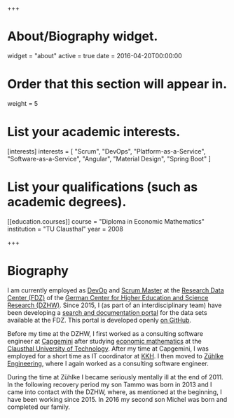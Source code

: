 +++
# About/Biography widget.
widget = "about"
active = true
date = 2016-04-20T00:00:00

# Order that this section will appear in.
weight = 5

# List your academic interests.
[interests]
interests = [
    "Scrum",
    "DevOps",
    "Platform-as-a-Service",
    "Software-as-a-Service",
    "Angular",
    "Material Design",
    "Spring Boot"
]

# List your qualifications (such as academic degrees).
[[education.courses]]
  course = "Diploma in Economic Mathematics"
  institution = "TU Clausthal"
  year = 2008

+++

# Biography

I am currently employed as [DevOp](https://en.wikipedia.org/wiki/DevOps) and [Scrum Master](https://www.scrumguides.org/scrum-guide.html#team-sm) at the [Research Data Center (FDZ)](https://fdz.dzhw.eu/en/index_html) of the [German Center for Higher Education and Science Research (DZHW)](https://www.dzhw.eu/en/index_html). Since 2015, I (as part of an interdisciplinary team) have been developing a [search and documentation portal](https://metadata.fdz.dzhw.eu/#!/en) for the data sets available at the FDZ. This portal is developed openly [on GitHub](https://github.com/dzhw/metadatamanagement).

Before my time at the DZHW, I first worked as a consulting software engineer at [Capgemini](https://www.capgemini.com/?georedirect_none=true) after studying [economic mathematics](https://en.wikipedia.org/wiki/Mathematical_economics) at the [Clausthal University of Technology](https://www.tu-clausthal.de/en/info/). After my time at Capgemini, I was employed for a short time as IT coordinator at [KKH](https://www.kkh.de/other-languages/willkommen-bei-der-kkh-englisch). I then moved to [Zühlke Engineering](https://www.zuehlke.com/de/en/), where I again worked as a consulting software engineer.

During the time at Zühlke I became seriously mentally ill at the end of 2011. In the following recovery period my son Tammo was born in 2013 and I came into contact with the DZHW, where, as mentioned at the beginning, I have been working since 2015. In 2016 my second son Michel was born and completed our family.

